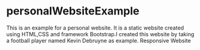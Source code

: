 # personalWebsiteExample
This is an example for a personal website. It is a static website created using HTML,CSS and framework Bootstrap.I created this website by taking a football player named Kevin Debruyne as example.
Responsive Website
